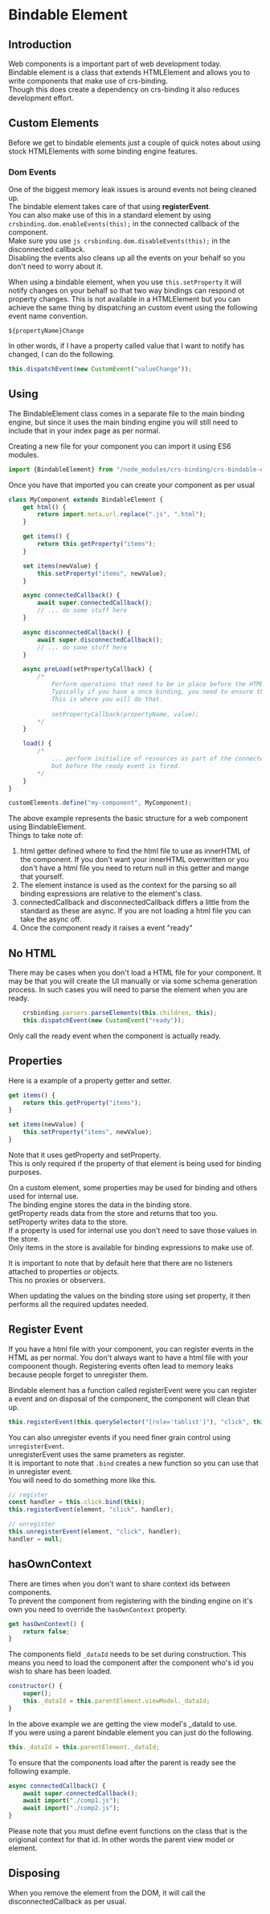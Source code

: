 # Bindable Element

## Introduction
Web components is a important part of web development today.  
Bindable element is a class that extends HTMLElement and allows you to write components that make use of crs-binding.  
Though this does create a dependency on crs-binding it also reduces development effort.  

## Custom Elements
Before we get to bindable elements just a couple of quick notes about using stock HTMLElements with some binding engine features.

### Dom Events
One of the biggest memory leak issues is around events not being cleaned up.  
The bindable element takes care of that using <strong>registerEvent</strong>.  
You can also make use of this in a standard element by using `crsbinding.dom.enableEvents(this);` in the connected callback of the component.  
Make sure you use `js crsbinding.dom.disableEvents(this);` in the disconnected callback.  
Disabling the events also cleans up all the events on your behalf so you don't need to worry about it.  

When using a bindable element, when you use `this.setProperty` it will notify changes on your behalf so that two way bindings can respond ot property changes.
This is not available in a HTMLElement but you can achieve the same thing by dispatching an custom event using the following event name convention.

`${propertyName}Change`

In other words, if I have a property called value that I want to notify has changed, I can do the following.

```js
this.dispatchEvent(new CustomEvent("valueChange"));
```

## Using
The BindableElement class comes in a separate file to the main binding engine, but since it uses the main binding engine you will still need to include that in your index page as per normal.

Creating a new file for your component you can import it using ES6 modules.

```js
import {BindableElement} from "/node_modules/crs-binding/crs-bindable-element.js";
```

Once you have that imported you can create your component as per usual

```js
class MyComponent extends BindableElement {
    get html() {
        return import.meta.url.replace(".js", ".html");
    }

    get items() {
        return this.getProperty("items");
    }

    set items(newValue) {
        this.setProperty("items", newValue);
    }

    async connectedCallback() { 
        await super.connectedCallback();
        // ... do some stuff here
    }

    async disconnectedCallback() {    
        await super.disconnectedCallback();
        // ... do some stuff here
    }

    async preLoad(setPropertyCallback) {
        /* 
            Perform operations that need to be in place before the HTML is parsed.
            Typically if you have a once binding, you need to ensure that the values are in place before parsing takes place.
            This is where you will do that.
            
            setPropertyCallback(propertyName, value);
        */       
    }

    load() {
        /*
            ... perform initialize of resources as part of the connectedCallback process 
            but before the ready event is fired.
        */
    }
}

customElements.define("my-component", MyComponent);
```

The above example represents the basic structure for a web component using BindableElement.  
Things to take note of:

1. html getter defined where to find the html file to use as innerHTML of the component. If you don't want your innerHTML overwritten or you don't have a html file you need to return null in this getter and mange that yourself.
1. The element instance is used as the context for the parsing so all binding expressions are relative to the element's class.
1. connectedCallback and disconnectedCallback differs a little from the standard as these are async. If you are not loading a html file you can take the async off.
1. Once the component ready it raises a event "ready"

## No HTML
There may be cases when you don't load a HTML file for your component.
It may be that you will create the UI manually or via some schema generation process.
In such cases you will need to parse the element when you are ready.

```js
    crsbinding.parsers.parseElements(this.children, this);
    this.dispatchEvent(new CustomEvent("ready"));
```

Only call the ready event when the component is actually ready.

## Properties
Here is a example of a property getter and setter.

```js
get items() {
    return this.getProperty("items");
}

set items(newValue) {
    this.setProperty("items", newValue);
}
```
Note that it uses getProperty and setProperty.  
This is only required if the property of that element is being used for binding purposes.

On a custom element, some properties may be used for binding and others used for internal use.  
The binding engine stores the data in the binding store.  
getProperty reads data from the store and returns that too you.  
setProperty writes data to the store.  
If a property is used for internal use you don't need to save those values in the store.  
Only items in the store is available for binding expressions to make use of.

It is important to note that by default here that there are no listeners attached to properties or objects.  
This no proxies or observers.  

When updating the values on the binding store using set property, it then performs all the required updates needed.

## Register Event

If you have a html file with your component, you can register events in the HTML as per normal.
You don't always want to have a html file with your compoonent though.
Registering events often lead to memory leaks because people forget to unregister them.

Bindable element has a function called registerEvent were you can register a event and on disposal of the component, the component will clean that up.

```js
this.registerEvent(this.querySelector("[role='tablist']"), "click", this._click.bind(this));
```

You can also unregister events if you need finer grain control using `unregisterEvent`.  
unregisterEvent uses the same prameters as register.  
It is important to note that `.bind` creates a new function so you can use that in unregister event.  
You will need to do something more like this.

```js
// register
const handler = this.click.bind(this);
this.registerEvent(element, "click", handler);

// unregister
this.unregisterEvent(element, "click", handler);
handler = null;
```

## hasOwnContext

There are times when you don't want to share context ids between components.  
To prevent the component from registering with the binding engine on it's own you need to override the `hasOwnContext` property.

```js
get hasOwnContext() {
    return false;
}
```

The components field `_dataId` needs to be set during construction.
This means you need to load the component after the component who's id you wish to share has been loaded.

```js
constructor() {
    super();
    this._dataId = this.parentElement.viewModel._dataId;
}
```

In the above example we are getting the view model's _dataId to use.  
If you were using a parent bindable element you can just do the following.

```js
this._dataId = this.parentElement._dataId;
```

To ensure that the components load after the parent is ready see the following example.

```js
async connectedCallback() {
    await super.connectedCallback();
    await import("./comp1.js");
    await import("./comp2.js");
}
```

Please note that you must define event functions on the class that is the origional context for that id.
In other words the parent view model or element.

## Disposing
When you remove the element from the DOM, it will call the disconnectedCallback as per usual.
